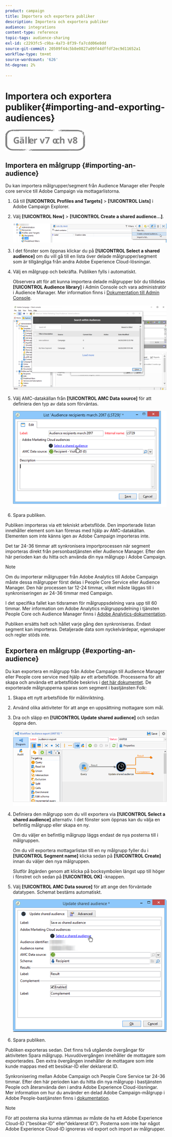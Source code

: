 ```yaml
---
product: campaign
title: Importera och exportera publiker
description: Importera och exportera publiker
audience: integrations
content-type: reference
topic-tags: audience-sharing
exl-id: c2293fc5-c9ba-4a73-8f39-fa7cdd06e8dd
source-git-commit: 20509f44c5b8e0827a09f44dffdf2ec9d11652a1
workflow-type: tm+mt
source-wordcount: '626'
ht-degree: 2%

---
```


# Importera och exportera publiker{#importing-and-exporting-audiences}

![](../../assets/common.svg)

## Importera en målgrupp {#importing-an-audience}

Du kan importera målgrupper/segment från Audience Manager eller People core service till Adobe Campaign via mottagarlistorna.

1. Gå till **[!UICONTROL Profiles and Targets]** > **[!UICONTROL Lists]** i Adobe Campaign Explorer.
1. Välj **[!UICONTROL New]** > **[!UICONTROL Create a shared audience...]**.

   ![](assets/aam_import_audience.png)

1. I det fönster som öppnas klickar du på **[!UICONTROL Select a shared audience]** om du vill gå till en lista över delade målgrupper/segment som är tillgängliga från andra Adobe Experience Cloud-lösningar.
1. Välj en målgrupp och bekräfta. Publiken fylls i automatiskt.

   Observera att för att kunna importera delade målgrupper bör du tilldelas **[!UICONTROL Audience library]** i Admin Console och vara administratör i Audience Manager. Mer information finns i [Dokumentation till Admin Console](https://helpx.adobe.com/se/enterprise/managing/user-guide.html).

   ![](assets/aam_import_audience_3.png)

1. Välj AMC-datakällan från **[!UICONTROL AMC Data source]** för att definiera den typ av data som förväntas.

   ![](assets/aam_import_audience_2.png)

1. Spara publiken.

Publiken importeras via ett tekniskt arbetsflöde. Den importerade listan innehåller element som kan förenas med hjälp av AMC-datakällan. Elementen som inte känns igen av Adobe Campaign importeras inte.

Det tar 24-36 timmar att synkronisera importprocessen när segment importeras direkt från personbastjänsten eller Audience Manager. Efter den här perioden kan du hitta och använda din nya målgrupp i Adobe Campaign.

>[!NOTE]
>
>Om du importerar målgrupper från Adobe Analytics till Adobe Campaign måste dessa målgrupper först delas i People Core Service eller Audience Manager. Den här processen tar 12-24 timmar, vilket måste läggas till i synkroniseringen av 24-36 timmar med Campaign.
>
>I det specifika fallet kan tidsramen för målgruppsdelning vara upp till 60 timmar. Mer information om Adobe Analytics målgruppsdelning i tjänsten People Core och Audience Manager finns i [Adobe Analytics-dokumentation](https://experienceleague.adobe.com/docs/analytics/components/segmentation/segmentation-workflow/seg-publish.html).

Publiken ersätts helt och hållet varje gång den synkroniseras. Endast segment kan importeras. Detaljerade data som nyckelvärdepar, egenskaper och regler stöds inte.

## Exportera en målgrupp {#exporting-an-audience}

Du kan exportera en målgrupp från Adobe Campaign till Audience Manager eller People core service med hjälp av ett arbetsflöde. Processerna för att skapa och använda ett arbetsflöde beskrivs i [det här dokumentet](../../workflow/using/building-a-workflow.md). De exporterade målgrupperna sparas som segment i bastjänsten Folk:

1. Skapa ett nytt arbetsflöde för målinriktning.
1. Använd olika aktiviteter för att ange en uppsättning mottagare som mål.
1. Dra och släpp en **[!UICONTROL Update shared audience]** och sedan öppna den.

   ![](assets/aam_export_example.png)

1. Definiera den målgrupp som du vill exportera via **[!UICONTROL Select a shared audience]** alternativ. I det fönster som öppnas kan du välja en befintlig målgrupp eller skapa en ny.

   Om du väljer en befintlig målgrupp läggs endast de nya posterna till i målgruppen.

   Om du vill exportera mottagarlistan till en ny målgrupp fyller du i **[!UICONTROL Segment name]** klicka sedan på **[!UICONTROL Create]** innan du väljer den nya målgruppen.

   Slutför åtgärden genom att klicka på bocksymbolen längst upp till höger i fönstret och sedan på **[!UICONTROL OK]** -knappen.

1. Välj **[!UICONTROL AMC Data source]** för att ange den förväntade datatypen. Schemat bestäms automatiskt.

   ![](assets/aam_export_audience_activity.png)

1. Spara publiken.

Publiken exporteras sedan. Det finns två utgående övergångar för aktiviteten Spara målgrupp. Huvudövergången innehåller de mottagare som exporterades. Den extra övergången innehåller de mottagare som inte kunde mappas med ett besökar-ID eller deklarerat ID.

Synkronisering mellan Adobe Campaign och People Core Service tar 24-36 timmar. Efter den här perioden kan du hitta din nya målgrupp i bastjänsten People och återanvända den i andra Adobe Experience Cloud-lösningar. Mer information om hur du använder en delad Adobe Campaign-målgrupp i Adobe People-bastjänsten finns i [dokumentation](https://experienceleague.adobe.com/docs/core-services/interface/audiences/t-audience-create.html).

>[!NOTE]
>
>För att posterna ska kunna stämmas av måste de ha ett Adobe Experience Cloud-ID (&quot;besökar-ID&quot; eller&quot;deklarerat ID&quot;). Posterna som inte har något Adobe Experience Cloud-ID ignoreras vid export och import av målgrupper.
